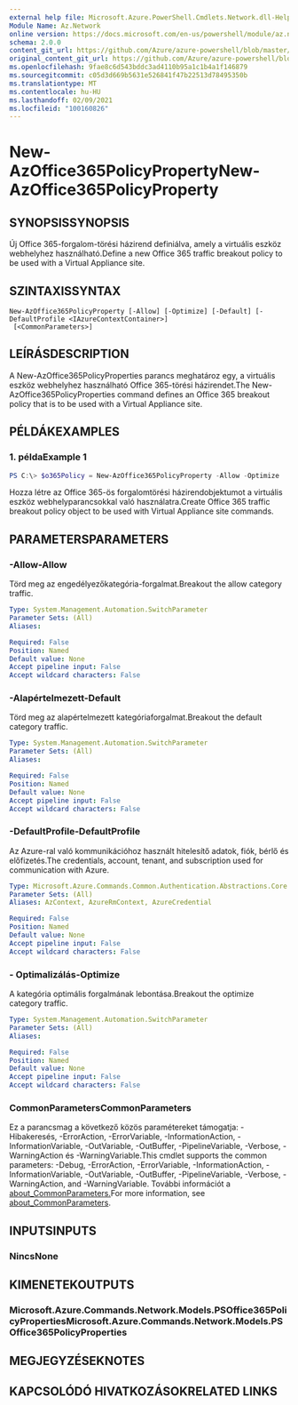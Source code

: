 ```yaml
---
external help file: Microsoft.Azure.PowerShell.Cmdlets.Network.dll-Help.xml
Module Name: Az.Network
online version: https://docs.microsoft.com/en-us/powershell/module/az.network/new-azoffice365policyproperty
schema: 2.0.0
content_git_url: https://github.com/Azure/azure-powershell/blob/master/src/Network/Network/help/New-AzOffice365PolicyProperty.md
original_content_git_url: https://github.com/Azure/azure-powershell/blob/master/src/Network/Network/help/New-AzOffice365PolicyProperty.md
ms.openlocfilehash: 9fae8c6d543bddc3ad4110b95a1c1b4a1f146879
ms.sourcegitcommit: c05d3d669b5631e526841f47b22513d78495350b
ms.translationtype: MT
ms.contentlocale: hu-HU
ms.lasthandoff: 02/09/2021
ms.locfileid: "100160826"
---
```

# <span data-ttu-id="8072d-101">New-AzOffice365PolicyProperty</span><span class="sxs-lookup"><span data-stu-id="8072d-101">New-AzOffice365PolicyProperty</span></span>

## <span data-ttu-id="8072d-102">SYNOPSIS</span><span class="sxs-lookup"><span data-stu-id="8072d-102">SYNOPSIS</span></span>
<span data-ttu-id="8072d-103">Új Office 365-forgalom-törési házirend definiálva, amely a virtuális eszköz webhelyhez használható.</span><span class="sxs-lookup"><span data-stu-id="8072d-103">Define a new Office 365 traffic breakout policy to be used with a Virtual Appliance site.</span></span>

## <span data-ttu-id="8072d-104">SZINTAXIS</span><span class="sxs-lookup"><span data-stu-id="8072d-104">SYNTAX</span></span>

```
New-AzOffice365PolicyProperty [-Allow] [-Optimize] [-Default] [-DefaultProfile <IAzureContextContainer>]
 [<CommonParameters>]
```

## <span data-ttu-id="8072d-105">LEÍRÁS</span><span class="sxs-lookup"><span data-stu-id="8072d-105">DESCRIPTION</span></span>
<span data-ttu-id="8072d-106">A New-AzOffice365PolicyProperties parancs meghatároz egy, a virtuális eszköz webhelyhez használható Office 365-törési házirendet.</span><span class="sxs-lookup"><span data-stu-id="8072d-106">The New-AzOffice365PolicyProperties command defines an Office 365 breakout policy that is to be used with a Virtual Appliance site.</span></span> 

## <span data-ttu-id="8072d-107">PÉLDÁK</span><span class="sxs-lookup"><span data-stu-id="8072d-107">EXAMPLES</span></span>

### <span data-ttu-id="8072d-108">1. példa</span><span class="sxs-lookup"><span data-stu-id="8072d-108">Example 1</span></span>
```powershell
PS C:\> $o365Policy = New-AzOffice365PolicyProperty -Allow -Optimize 
```

<span data-ttu-id="8072d-109">Hozza létre az Office 365-ös forgalomtörési házirendobjektumot a virtuális eszköz webhelyparancsokkal való használatra.</span><span class="sxs-lookup"><span data-stu-id="8072d-109">Create Office 365 traffic breakout policy object to be used with Virtual Appliance site commands.</span></span>

## <span data-ttu-id="8072d-110">PARAMETERS</span><span class="sxs-lookup"><span data-stu-id="8072d-110">PARAMETERS</span></span>

### <span data-ttu-id="8072d-111">-Allow</span><span class="sxs-lookup"><span data-stu-id="8072d-111">-Allow</span></span>
<span data-ttu-id="8072d-112">Törd meg az engedélyezőkategória-forgalmat.</span><span class="sxs-lookup"><span data-stu-id="8072d-112">Breakout the allow category traffic.</span></span>

```yaml
Type: System.Management.Automation.SwitchParameter
Parameter Sets: (All)
Aliases:

Required: False
Position: Named
Default value: None
Accept pipeline input: False
Accept wildcard characters: False
```

### <span data-ttu-id="8072d-113">-Alapértelmezett</span><span class="sxs-lookup"><span data-stu-id="8072d-113">-Default</span></span>
<span data-ttu-id="8072d-114">Törd meg az alapértelmezett kategóriaforgalmat.</span><span class="sxs-lookup"><span data-stu-id="8072d-114">Breakout the default category traffic.</span></span>

```yaml
Type: System.Management.Automation.SwitchParameter
Parameter Sets: (All)
Aliases:

Required: False
Position: Named
Default value: None
Accept pipeline input: False
Accept wildcard characters: False
```

### <span data-ttu-id="8072d-115">-DefaultProfile</span><span class="sxs-lookup"><span data-stu-id="8072d-115">-DefaultProfile</span></span>
<span data-ttu-id="8072d-116">Az Azure-ral való kommunikációhoz használt hitelesítő adatok, fiók, bérlő és előfizetés.</span><span class="sxs-lookup"><span data-stu-id="8072d-116">The credentials, account, tenant, and subscription used for communication with Azure.</span></span>

```yaml
Type: Microsoft.Azure.Commands.Common.Authentication.Abstractions.Core.IAzureContextContainer
Parameter Sets: (All)
Aliases: AzContext, AzureRmContext, AzureCredential

Required: False
Position: Named
Default value: None
Accept pipeline input: False
Accept wildcard characters: False
```

### <span data-ttu-id="8072d-117">- Optimalizálás</span><span class="sxs-lookup"><span data-stu-id="8072d-117">-Optimize</span></span>
<span data-ttu-id="8072d-118">A kategória optimális forgalmának lebontása.</span><span class="sxs-lookup"><span data-stu-id="8072d-118">Breakout the optimize category traffic.</span></span>

```yaml
Type: System.Management.Automation.SwitchParameter
Parameter Sets: (All)
Aliases:

Required: False
Position: Named
Default value: None
Accept pipeline input: False
Accept wildcard characters: False
```

### <span data-ttu-id="8072d-119">CommonParameters</span><span class="sxs-lookup"><span data-stu-id="8072d-119">CommonParameters</span></span>
<span data-ttu-id="8072d-120">Ez a parancsmag a következő közös paramétereket támogatja: -Hibakeresés, -ErrorAction, -ErrorVariable, -InformationAction, -InformationVariable, -OutVariable, -OutBuffer, -PipelineVariable, -Verbose, -WarningAction és -WarningVariable.</span><span class="sxs-lookup"><span data-stu-id="8072d-120">This cmdlet supports the common parameters: -Debug, -ErrorAction, -ErrorVariable, -InformationAction, -InformationVariable, -OutVariable, -OutBuffer, -PipelineVariable, -Verbose, -WarningAction, and -WarningVariable.</span></span> <span data-ttu-id="8072d-121">További információt a [about_CommonParameters.](http://go.microsoft.com/fwlink/?LinkID=113216)</span><span class="sxs-lookup"><span data-stu-id="8072d-121">For more information, see [about_CommonParameters](http://go.microsoft.com/fwlink/?LinkID=113216).</span></span>

## <span data-ttu-id="8072d-122">INPUTS</span><span class="sxs-lookup"><span data-stu-id="8072d-122">INPUTS</span></span>

### <span data-ttu-id="8072d-123">Nincs</span><span class="sxs-lookup"><span data-stu-id="8072d-123">None</span></span>

## <span data-ttu-id="8072d-124">KIMENETEK</span><span class="sxs-lookup"><span data-stu-id="8072d-124">OUTPUTS</span></span>

### <span data-ttu-id="8072d-125">Microsoft.Azure.Commands.Network.Models.PSOffice365PolicyProperties</span><span class="sxs-lookup"><span data-stu-id="8072d-125">Microsoft.Azure.Commands.Network.Models.PSOffice365PolicyProperties</span></span>

## <span data-ttu-id="8072d-126">MEGJEGYZÉSEK</span><span class="sxs-lookup"><span data-stu-id="8072d-126">NOTES</span></span>

## <span data-ttu-id="8072d-127">KAPCSOLÓDÓ HIVATKOZÁSOK</span><span class="sxs-lookup"><span data-stu-id="8072d-127">RELATED LINKS</span></span>

